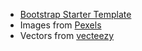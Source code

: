 - [Bootstrap Starter Template](https://getbootstrap.com/docs/4.0/getting-started/introduction/)
- Images from [Pexels](https://www.pexels.com/)
- Vectors from [vecteezy](https://www.vecteezy.com/vector-art/117432-free-flat-business-office-vector-elements)
